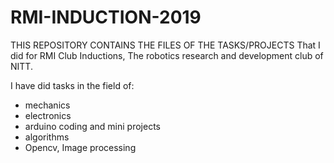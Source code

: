 # RMI-INDUCTION-2019

THIS REPOSITORY CONTAINS THE FILES OF THE TASKS/PROJECTS That I did for RMI Club Inductions, The robotics research and development club of NITT. 

I have did tasks in the field of:
- mechanics
- electronics
- arduino coding and mini projects
- algorithms
- Opencv, Image processing
